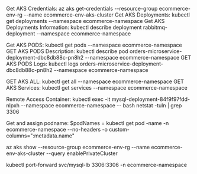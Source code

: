 Get AKS Credentials: az aks get-credentials --resource-group ecommerce-env-rg --name ecommerce-env-aks-cluster
Get AKS Deployments: kubectl get deployments --namespace ecommerce-namespace
Get AKS Deployments Information: kubectl describe deployment rabbitmq-deployment --namespace ecommerce-namespace

Get AKS PODS: kubectl get pods --namespace ecommerce-namespace
GET AKS PODS Description: kubectl describe pod orders-microservice-deployment-dbc8db88c-pn8h2 --namespace ecommerce-namespace
GET AKS PODS Logs: kubectl logs orders-microservice-deployment-dbc8db88c-pn8h2 --namespace ecommerce-namespace

GET AKS ALL: kubectl get all --namespace ecommerce-namespace
GET AKS Services: kubectl get services --namespace ecommerce-namespace

Remote Access Container: kubectl exec -it mysql-deployment-84f9f97fdd-nlpxh --namespace ecommerce-namespace -- bash
netstat -tuln | grep 3306

Get and assign podname: $podNames = kubectl get pod -name -n ecommerce-namespace --no-headers -o custom-columns=":metadata.name"

az aks show --resource-group ecommerce-env-rg --name ecommerce-env-aks-cluster --query enablePrivateCluster

kubectl port-forward svc/mysql-lb 3306:3306 -n ecommerce-namespace
